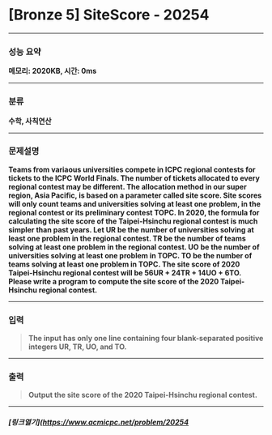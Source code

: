 # [Bronze 5] SiteScore - 20254
___
### **성능 요약**  
**메모리: 2020KB, 시간: 0ms**
___
### **분류**
**수학, 사칙연산**
___
### **문제설명**  
**Teams from variaous universities compete in ICPC regional contests for tickets to the ICPC World Finals. The number of tickets allocated to every regional contest may be different. The allocation method in our super region, Asia Pacific, is based on a parameter called site score.
Site scores will only count teams and universities solving at least one problem, in the regional contest or its preliminary contest TOPC. In 2020, the formula for calculating the site score of the Taipei-Hsinchu regional contest is much simpler than past years. Let
UR be the number of universities solving at least one problem in the regional contest.
TR be the number of teams solving at least one problem in the regional contest.
UO be the number of universities solving at least one problem in TOPC.
TO be the number of teams solving at least one problem in TOPC.
The site score of 2020 Taipei-Hsinchu regional contest will be 56UR + 24TR + 14UO + 6TO. Please write a program to compute the site score of the 2020 Taipei-Hsinchu regional contest.**
___
### **입력**  
 > **<p>The input has only one line containing four blank-separated positive integers UR, TR, UO, and TO.</p>**
 
 ___
### **출력**  
 > **<p>Output the site score of the 2020 Taipei-Hsinchu regional contest.</p>**
 
 ____
 ##### [*링크열기*](https://www.acmicpc.net/problem/20254